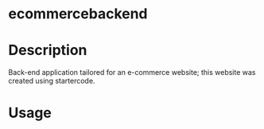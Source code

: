 # ecommercebackend
# Description
Back-end application tailored for an e-commerce website; this website was created using startercode.

# Usage
